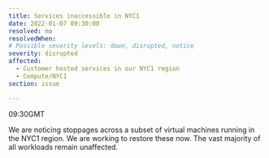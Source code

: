```yaml
---
title: Services inaccessible in NYC1
date: 2022-01-07 09:30:00
resolved: no
resolvedWhen: 
# Possible severity levels: down, disrupted, notice
severity: disrupted
affected:
  - Customer hosted services in our NYC1 region
  - Compute/NYC1
section: issue

---
```


09:30GMT

We are noticing stoppages across a subset of virtual machines running in the NYC1 region. We are working to restore these now. The vast majority of all workloads remain unaffected.
